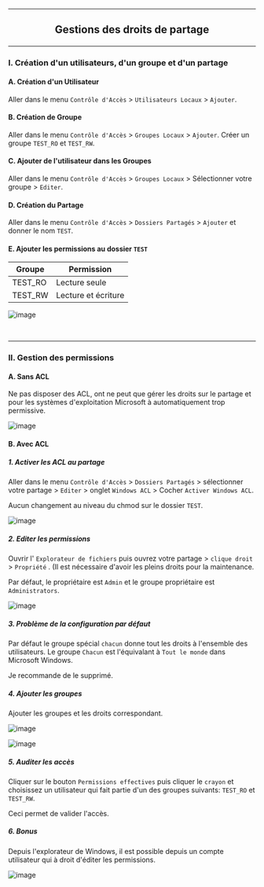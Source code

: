 -----------------------------------------------------------------------------------------------------------------------------------------------
## <p align='center'> Gestions des droits de partage </p>

-----------------------------------------------------------------------------------------------------------------------------------------------
### I. Création d'un utilisateurs, d'un groupe et d'un partage
#### A. Création d'un Utilisateur
Aller dans le menu `Contrôle d'Accès` > `Utilisateurs Locaux` > `Ajouter`.

#### B. Création de Groupe
Aller dans le menu `Contrôle d'Accès` > `Groupes Locaux` > `Ajouter`. Créer un groupe `TEST_RO` et `TEST_RW`.


#### C. Ajouter de l'utilisateur dans les Groupes
Aller dans le menu `Contrôle d'Accès` > `Groupes Locaux` > Sélectionner votre groupe > `Editer`.

#### D. Création du Partage
Aller dans le menu `Contrôle d'Accès` > `Dossiers Partagés` > `Ajouter` et donner le nom `TEST`.

#### E. Ajouter les permissions au dossier `TEST`

| Groupe  | Permission          |
| ------- | ------------------- |
| TEST_RO | Lecture seule       |
| TEST_RW | Lecture et écriture |

![image](https://github.com/user-attachments/assets/a34b8dc2-d37f-4250-9aba-d82b1b5f43f0)


<br />

-----------------------------------------------------------------------------------------------------------------------------------------------
### II. Gestion des permissions
#### A. Sans ACL
Ne pas disposer des ACL, ont ne peut que gérer les droits sur le partage et pour les systèmes d'exploitation Microsoft à automatiquement trop permissive.

![image](https://github.com/user-attachments/assets/d7b7a6c9-7859-493a-ba4c-0611bd55ff59)

#### B. Avec ACL
##### 1. Activer les ACL au partage
Aller dans le menu `Contrôle d'Accès` > `Dossiers Partagés` > sélectionner votre partage > `Editer` > onglet `Windows ACL` > Cocher `Activer Windows ACL`.

Aucun changement au niveau du chmod sur le dossier `TEST`.

![image](https://github.com/user-attachments/assets/e6a140c0-56a5-47ab-a29b-f2f0cb505baf)


##### 2. Editer les permissions
Ouvrir l' `Explorateur de fichiers` puis ouvrez votre partage > `clique droit` > `Propriété` . (Il est nécessaire d'avoir les pleins droits pour la maintenance.

Par défaut, le propriétaire est `Admin` et le groupe propriétaire est `Administrators`.

![image](https://github.com/user-attachments/assets/05392c76-b70c-4d93-a44d-25489df9e376)

##### 3. Problème de la configuration par défaut
Par défaut le groupe spécial `chacun` donne tout les droits à l'ensemble des utilisateurs. Le groupe `Chacun` est l'équivalant à `Tout le monde` dans Microsoft Windows.

Je recommande de le supprimé.

##### 4. Ajouter les groupes
Ajouter les groupes et les droits correspondant.

![image](https://github.com/user-attachments/assets/8cbf9d4a-be8c-4fa9-a822-d14516aea915)

![image](https://github.com/user-attachments/assets/47d108cf-614e-4727-949f-216abc6d4b40)

##### 5. Auditer les accès
Cliquer sur le bouton `Permissions effectives` puis cliquer le `crayon` et choisissez un utilisateur qui fait partie d'un des groupes suivants:  `TEST_RO` et `TEST_RW`.

Ceci permet de valider l'accès.

##### 6. Bonus
Depuis l'explorateur de Windows, il est possible depuis un compte utilisateur qui à droit d'éditer les permissions.

![image](https://github.com/user-attachments/assets/d11e5fa9-c0e5-4625-855f-f57373001ffd)


